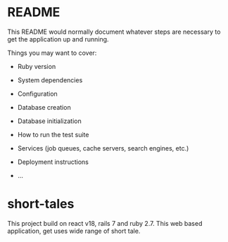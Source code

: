 # README

This README would normally document whatever steps are necessary to get the
application up and running.

Things you may want to cover:

* Ruby version

* System dependencies

* Configuration

* Database creation

* Database initialization

* How to run the test suite

* Services (job queues, cache servers, search engines, etc.)

* Deployment instructions

* ...
# short-tales

This project build on react v18, rails 7 and ruby 2.7. This web based application, get uses wide range of short tale.